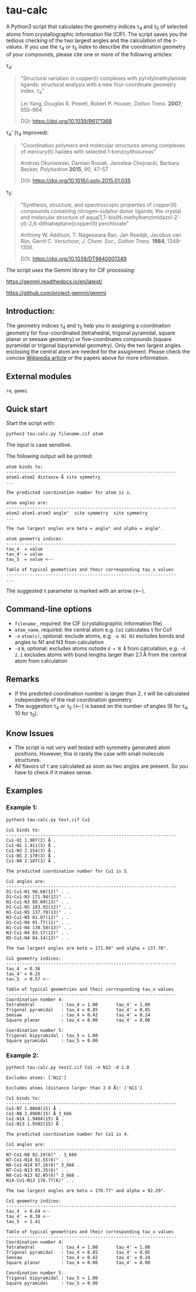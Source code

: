 # tau-calc
A Python3 script that calculates the geometry indices τ<sub>4</sub> and τ<sub>5</sub> of selected atoms from crystallographic information file (CIF). The script saves you the tedious checking of the two largest angles and the calculation of the τ-values.
If you use the τ<sub>4</sub> or τ<sub>5</sub> index to describe the coordination geometry of your compounds, please cite one or more of the following articles:

τ<sub>4</sub>:
> "Structural variation in copper(i) complexes with pyridylmethylamide ligands: 
>  structural analysis with a new four-coordinate geometry index, τ<sub>4</sub>"
>  
> Lei Yang, Douglas R. Powell, Robert P. Houser,
> *Dalton Trans.* **2007**, 955-964
> 
> DOI: https://doi.org/10.1039/B617136B

τ<sub>4</sub>' (τ<sub>4</sub> improved):
> "Coordination polymers and molecular structures among complexes of 
>  mercury(II) halides with selected 1-benzoylthioureas"
> 
> Andrzej Okuniewski, Damian Rosiak, Jarosław Chojnacki, Barbara Becker,
> *Polyhedron* **2015**, *90*, 47–57
> 
> DOI: https://doi.org/10.1016/j.poly.2015.01.035

τ<sub>5</sub>:
> "Synthesis, structure, and spectroscopic properties of copper(II) compounds containing 
>  nitrogen–sulphur donor ligands; the crystal and molecular structure of 
>  aqua[1,7-bis(N-methylbenzimidazol-2′-yl)-2,6-dithiaheptane]copper(II) perchlorate"
>  
> Anthony W. Addison, T. Nageswara Rao, Jan Reedijk, Jacobus van Rijn, Gerrit C. Verschoor, 
> *J. Chem. Soc., Dalton Trans.* **1984**, 1349-1356.
> 
> DOI: https://doi.org/10.1039/DT9840001349

The script uses the Gemmi library for CIF processing:

https://gemmi.readthedocs.io/en/latest/

https://github.com/project-gemmi/gemmi

## Introduction:
The geometry indices τ<sub>4</sub> and τ<sub>5</sub> help you in assigning a coordination geometry for four-coordinated (tetrahedral, trigonal pyramidal, square planar or seesaw geometry) or five-coordinates compounds (square pyramidal or trigonal bipyramidal geometry). Only the two largest angles enclosing the central atom are needed for the assignment. Please check the concise [Wikipedia article](https://en.wikipedia.org/wiki/Geometry_index) or the papers above for more information.

## External modules
 `re`,  `gemmi`
 
## Quick start
 Start the script with:
```console
python3 tau-calc.py filename.cif atom
```
The input is case sensitive.

The following output will be printed:

	atom binds to:
	-----------------------------------------------------------------
	atom1-atom2 distance Å site symmetry
	...
	
	The predicted coordination number for atom is x.
	
	atom angles are:
	-----------------------------------------------------------------
	atom2-atom1-atom3 angle°  site symmetry  site symmetry
	...
	
	The two largest angles are beta = angle° and alpha = angle°.
	
	atom geometry indices:
	-----------------------------------------------------------------
	tau_4  = value 
	tau_4' = value 
	tau_5  = value <--
	
	Table of typical geometries and their corresponding tau_x values
	-----------------------------------------------------------------
	...
	
The suggested τ parameter is marked with an arrow (<--).

## Command-line options
- `filename` , required: the CIF (crystallographic information file)
- `atom_name`, required: the central atom e.g. `Co1` calculates τ for Co1
- `-e` `atom(s)`, optional: exclude atoms, e.g. `-e N1 N3` excludes bonds and angles to N1 and N3 from calculation 
- `-d` `N`, optional: excludes atoms outside `d = N Å` from calculation, e.g. `-d 2.1` excludes atoms with bond lengths larger than 2.1 Å from the central atom from calculation

## Remarks
- If the predicted coordination number is larger than 2, τ will be calculated independently of the real coordination geometry. 
- The suggestion τ<sub>4</sub> or τ<sub>5</sub> (<--) is based on the number of angles (6 for τ<sub>4</sub>, 10 for τ<sub>5</sub>).

## Know Issues
- The script is not very well tested with symmetry generated atom positions. However, this is rarely the case with small molecule structures.
- All flavors of τ are calculated as soon as two angles are present. So you have to check if it makes sense.

## Examples

### Example 1:
```console
python3 tau-calc.py test.cif Cu1
```
	Cu1 binds to:
	-----------------------------------------------------------------
	Cu1-O1 1.907(2) Å .
	Cu1-N1 1.911(3) Å .
	Cu1-N3 2.154(3) Å .
	Cu1-N5 2.170(3) Å .
	Cu1-N4 2.187(3) Å .
	
	The predicted coordination number for Cu1 is 5.
	
	Cu1 angles are:
	-----------------------------------------------------------------
	O1-Cu1-N1 98.68(12)° . .
	O1-Cu1-N3 171.94(12)° . .
	N1-Cu1-N3 80.09(13)° . .
	O1-Cu1-N5 103.92(12)° . .
	N1-Cu1-N5 137.78(13)° . .
	N3-Cu1-N5 81.87(12)° . .
	O1-Cu1-N4 91.77(11)° . .
	N1-Cu1-N4 130.58(13)° . .
	N3-Cu1-N4 83.17(12)° . .
	N5-Cu1-N4 84.14(13)° . .
	
	The two largest angles are beta = 171.94° and alpha = 137.78°.
	
	Cu1 geometry indices:
	-----------------------------------------------------------------
	tau_4  = 0.36 
	tau_4' = 0.25 
	tau_5  = 0.57 <--
	
	Table of typical geometries and their corresponding tau_x values
	-----------------------------------------------------------------
	Coordination number 4:
	Tetrahedral          : tau_4 = 1.00       tau_4' = 1.00
	Trigonal pyramidal   : tau_4 = 0.85       tau_4' = 0.85
	Seesaw               : tau_4 = 0.42       tau_4' = 0.24
	Square planar        : tau_4 = 0.00       tau_4' = 0.00
	
	Coordination number 5:
	Trigonal bipyramidal : tau_5 = 1.00                     
	Square pyramidal     : tau_5 = 0.00 

### Example 2:
```console
python3 tau-calc.py test2.cif Co1 -e N12 -d 2.0
```
	Excludes atoms: ['N12']
	
	Excludes atoms (distance larger than 2.0 Å): ['N11']
	
	Co1 binds to:
	-----------------------------------------------------------------
	Co1-N7 1.8860(15) Å .
	Co1-N8 1.8900(15) Å 3_666
	Co1-N14 1.9404(15) Å .
	Co1-N13 1.9502(15) Å .
	
	The predicted coordination number for Co1 is 4.
	
	Co1 angles are:
	-----------------------------------------------------------------
	N7-Co1-N8 92.29(6)° . 3_666
	N7-Co1-N14 91.55(6)° . .
	N8-Co1-N14 87.16(6)° 3_666 .
	N7-Co1-N13 85.35(6)° . .
	N8-Co1-N13 92.05(6)° 3_666 .
	N14-Co1-N13 176.77(6)° . .
	
	The two largest angles are beta = 176.77° and alpha = 92.29°.
	
	Co1 geometry indices:
	-----------------------------------------------------------------
	tau_4  = 0.64 <--
	tau_4' = 0.38 <--
	tau_5  = 1.41 
	
	Table of typical geometries and their corresponding tau_x values
	-----------------------------------------------------------------
	Coordination number 4:
	Tetrahedral          : tau_4 = 1.00       tau_4' = 1.00
	Trigonal pyramidal   : tau_4 = 0.85       tau_4' = 0.85
	Seesaw               : tau_4 = 0.42       tau_4' = 0.24
	Square planar        : tau_4 = 0.00       tau_4' = 0.00
	
	Coordination number 5:
	Trigonal bipyramidal : tau_5 = 1.00                     
	Square pyramidal     : tau_5 = 0.00

